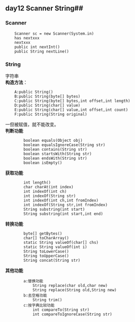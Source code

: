 ## day12 Scanner String##
### Scanner ###

    	Scanner sc = new Scanner(System.in)  
    	has nextxxx  
    	nextxxx  
    	public int nextInt()  
    	public String nextLine()

### String ###
字符串  
**构造方法**：  

		A:public String()
		B:public String(byte[] bytes)
		C:public String(byte[] bytes,int offset,int length)
		D:public String(char[] value)
		E:public String(char[] value,int offset,int count)
		F:public String(String original)
一但被赋值，就不能改变。  
**判断功能**  

			boolean equals(Object obj)
			boolean equalsIgnoreCase(String str)
			boolean contains(String str)
			boolean startsWith(String str)
			boolean endsWith(String str)
			boolean isEmpty()
**获取功能**  

			int length()
			char charAt(int index)
			int indexOf(int ch)
			int indexOf(String str)
			int indexOf(int ch,int fromIndex)
			int indexOf(String str,int fromIndex)
			String substring(int start)
			String substring(int start,int end)  
**转换功能**  
 
			byte[] getBytes()
			char[] toCharArray()
			static String valueOf(char[] chs)
			static String valueOf(int i)
			String toLowerCase()
			String toUpperCase()
			String concat(String str)

**其他功能**  

			a:替换功能 
				String replace(char old,char new)
				String replace(String old,String new)
			b:去空格功能
				String trim()
			c:按字典比较功能
				int compareTo(String str)
				int compareToIgnoreCase(String str) 